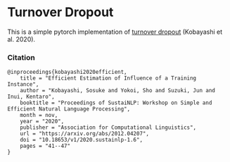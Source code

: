 # Turnover Dropout

This is a simple pytorch implementation of [turnover dropout](https://arxiv.org/abs/2012.04207) (Kobayashi et al. 2020).







### Citation

```
@inproceedings{kobayashi2020efficient,
    title = "Efficient Estimation of Influence of a Training Instance",
    author = "Kobayashi, Sosuke and Yokoi, Sho and Suzuki, Jun and Inui, Kentaro",
    booktitle = "Proceedings of SustaiNLP: Workshop on Simple and Efficient Natural Language Processing",
    month = nov,
    year = "2020",
    publisher = "Association for Computational Linguistics",
    url = "https://arxiv.org/abs/2012.04207",
    doi = "10.18653/v1/2020.sustainlp-1.6",
    pages = "41--47"
}
```